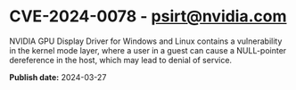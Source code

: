 # CVE-2024-0078 - psirt@nvidia.com

NVIDIA GPU Display Driver for Windows and Linux contains a vulnerability in the kernel mode layer, where a user in a guest can cause a NULL-pointer dereference in the host, which may lead to denial of service.

**Publish date:** 2024-03-27
